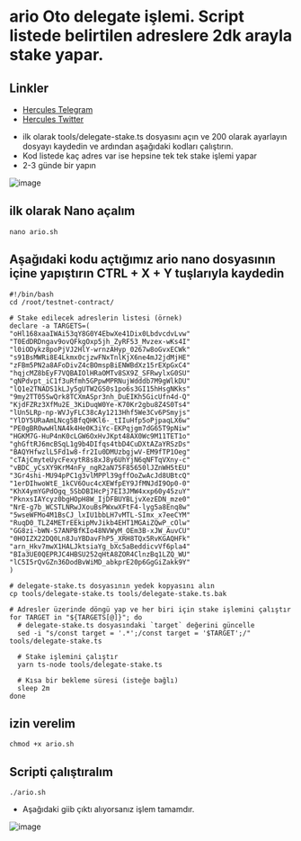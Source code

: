 # ario Oto delegate işlemi. Script listede belirtilen adreslere 2dk arayla stake yapar.


## Linkler
 * [Hercules Telegram](https://t.me/HerculesNode)
 * [Hercules Twitter](https://twitter.com/Herculesnode)


- ilk olarak tools/delegate-stake.ts dosyasını açın ve 200 olarak ayarlayın dosyayı kaydedin ve ardından aşağıdaki kodları çalıştırın. 
- Kod listede kaç adres var ise hepsine tek tek stake işlemi yapar 
- 2-3 günde bir yapın

![image](https://github.com/HerculesNode/ario-delegate/assets/101635385/679ba253-8be7-4ae7-924d-3c8b397f4dcd)


## ilk olarak Nano açalım
```shell
nano ario.sh
```

## Aşağıdaki kodu açtığımız ario nano dosyasının içine yapıştırın CTRL + X + Y tuşlarıyla kaydedin
```shell
#!/bin/bash
cd /root/testnet-contract/

# Stake edilecek adreslerin listesi (örnek)
declare -a TARGETS=(
"oHl168xaaIWAi53qY8G0Y4EbwXe41Dix0LbdvcdvLvw"
"T0EdDRDngav9ovQFkgOxp5jh_ZyRF53_Mvzex-wKs4I"
"l0iODykz8poPjVJ2HlY-wrnzAHyp_0267w8oGvxECWk"
"s91BsMWRi8E4Lkmx0cjzwFNxTnlKjX6ne4mJ2jdMjHE"
"zFBm5PN2a8AFoDivZ4cBOmspBiENWBdXz15rEXpGxC4"
"hqjcMZ8bEyF7VQBAIOlHRaOMTv8SX9Z_SFRwylxG0SU"
"qNPdvpt_iC1f3uRfmh5GPpwMPRNujWdddb7M9gWlkDU"
"lQ1e2TNADS1kLJy5gUTW2GS0s1po6s3GI15hHsgNKks"
"9my2TT05SwQrk8TCXmASpr3nh_DuEIKh5GicUfn4d-Q"
"KjdFZRz3XfMu2E_3KiDuqW0Ye-K70Kr2gbu8Z4S0Ts4"
"lUn5LRp-np-WVJyFLC38cAy1213Hhf5We3Cv6PSmyjs"
"YlDY5URaAmLNcg5BfqQHKl6-_tIIuHfp5oPjpaqLX6w"
"PE0gBR0wwHlNA4k4He0K3iYc-EKPqjgm7dG65T9pNiw"
"HGKM7G-HuP4nK0cLGW6OxHvJKpt48AX0Wc9M11TET1o"
"ghGftRJ6mcBSqL1g9b4DIfqs4tbD4CuDXtAZaYRSzDs"
"BAQYHfwzlL5Fd1w8-fr2Iu0DMUzbgjwV-EM9fTP1Oeg"
"cTAjCmyteUycFexytR8s8xJ8y6UhYjN6qNFTqVXny-c"
"vBDC_yCsXY9KrM4nFy_ngR2aN75F85650lJZnWH5tEU"
"3Gr4shi-MU94pPC1g3vlMPPl39gffOoZwAcJd8UBtcQ"
"1erDIhwoWtE_1kCV6Ouc4cXEWfpEY9JfMNJdI9Op0-0"
"KhX4ymYGPdOgq_5SbDBIHcPj7EI3JMW4xxp60y45zuY"
"PknxsIAYcyz0bgHOpH8W_IjDFBUYBLjvXezEDN_mze0"
"NrE-g7b_WCSTLNRwJXouBsPWxwXFtF4-lyg5a8Enq8w"
"5wseWFMo4M1BsCJ_lxIU1bbLH7vMTL-SImx_x7eeCYM"
"RuqD0_TLZ4METrEEkipMvJikb4EHT1MGAiZQwP_cOlw"
"GG8zi-bWN-S7ANPBfKIo48NVWyM_OEm3B-xJW_AuvCU"
"0HOIZX22DQ0Ln8JuYBDavFhP5_XRH8TQx5RvKGAQHFk"
"arn_Hkv7mwX1HALJktsiaYg_bXc5aBeddicvVf6pla4"
"BIa3UE0QEPRJC4HBSU252qHtA8ZOR4ClnzBq1LZQ_WU"
"lC5I5rQvGZn36DodBvWiMD_abkprE20p6GgGiZakk9Y"
)

# delegate-stake.ts dosyasının yedek kopyasını alın
cp tools/delegate-stake.ts tools/delegate-stake.ts.bak

# Adresler üzerinde döngü yap ve her biri için stake işlemini çalıştır
for TARGET in "${TARGETS[@]}"; do
  # delegate-stake.ts dosyasındaki `target` değerini güncelle
  sed -i "s/const target = '.*';/const target = '$TARGET';/" tools/delegate-stake.ts

  # Stake işlemini çalıştır
  yarn ts-node tools/delegate-stake.ts

  # Kısa bir bekleme süresi (isteğe bağlı)
  sleep 2m
done
```

## izin verelim
```shell
chmod +x ario.sh
```

## Scripti çalıştıralım
```shell
./ario.sh
```

- Aşağıdaki giib çıktı alıyorsanız işlem tamamdır. 

![image](https://github.com/HerculesNode/ario-delegate/assets/101635385/5ae19608-6e97-4979-8041-d4158b01d4f1)

